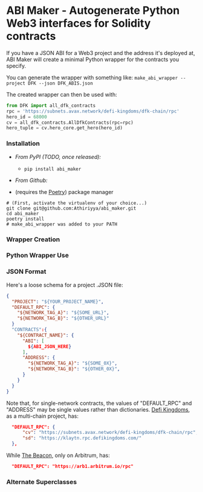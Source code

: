 # ABI Maker - Autogenerate Python Web3 interfaces for Solidity contracts
If you have a JSON ABI for a Web3 project and the address it's deployed at, 
ABI Maker will create a minimal Python wrapper for the contracts you specify. 

You can generate the wrapper with something like:
`make_abi_wrapper --project DFK --json DFK_ABIS.json`

The created wrapper can then be used with:
```python
from DFK import all_dfk_contracts
rpc = 'https://subnets.avax.network/defi-kingdoms/dfk-chain/rpc'
hero_id = 68000
cv = all_dfk_contracts.AllDfkContracts(rpc=rpc)
hero_tuple = cv.hero_core.get_hero(hero_id)
```

### Installation
- *From PyPI (TODO, once released):* 
  - `pip install abi_maker`

- *From Github:*
- (requires the [Poetry](https://python-poetry.org)) package manager
```shell
# (First, activate the virtualenv of your choice...)
git clone git@github.com:Athiriyya/abi_maker.git
cd abi_maker
poetry install
# make_abi_wrapper was added to your PATH
```


### Wrapper Creation

### Python Wrapper Use

### JSON Format
Here's a loose schema for a project .JSON file:
```json
{
  "PROJECT": "${YOUR_PROJECT_NAME}",
  "DEFAULT_RPC": {
    "${NETWORK_TAG_A}": "${SOME_URL}",
    "${NETWORK_TAG_B}": "${OTHER_URL}"
  }
  "CONTRACTS":{
    "${CONTRACT_NAME}": {
      "ABI": [
        ${ABI_JSON_HERE}
      ],
      "ADDRESS": {
        "${NETWORK_TAG_A}": "${SOME_0X}",
        "${NETWORK_TAG_B}": "${OTHER_0X}",
      } 
    }
  }
}
```

Note that, for single-network contracts, the values of "DEFAULT_RPC" and "ADDRESS"
may be single values rather than dictionaries. [Defi Kingdoms](https://defikingdoms.com/), as a multi-chain project, has: 
```json
  "DEFAULT_RPC": {
      "cv": "https://subnets.avax.network/defi-kingdoms/dfk-chain/rpc",
      "sd": "https://klaytn.rpc.defikingdoms.com/"
  },
```

While [The Beacon](https://www.thebeacon.gg/), only on Arbitrum, has:
```json
  "DEFAULT_RPC": "https://arb1.arbitrum.io/rpc"
```




### Alternate Superclasses